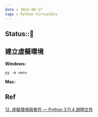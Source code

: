 ```yaml
---
date : 2023-08-17
tags : Python VirtualEnv
---
```

Status::🌱
---
## 建立虛擬環境
**Windows:**
```
py -m venv 
```
**Mac:**

## Ref
[12. 虛擬環境與套件 — Python 3.11.4 說明文件](https://docs.python.org/zh-tw/3/tutorial/venv.html)
